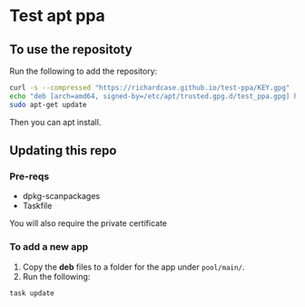 # Test apt ppa

## To use the repositoty

 Run the following to add the repository:

```bash
curl -s --compressed "https://richardcase.github.io/test-ppa/KEY.gpg" | gpg --dearmor | sudo tee /etc/apt/trusted.gpg.d/test_ppa.gpg >/dev/null
echo "deb [arch=amd64, signed-by=/etc/apt/trusted.gpg.d/test_ppa.gpg] https://richardcase.github.io/test-ppa stable main" | sudo tee /etc/apt/sources.list.d/test_ppa.list
sudo apt-get update
```

Then you can apt install.

## Updating this repo

### Pre-reqs

- dpkg-scanpackages
- Taskfile

You will also require the private certificate

### To add a new app

1. Copy the **deb** files to a folder for the app under `pool/main/`.
2. Run the following:

```bash
task update
```
